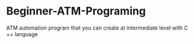 # Beginner-ATM-Programing
ATM automation program that you can create at intermediate level with C ++ language
